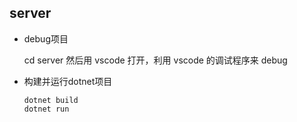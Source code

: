 ## server
- debug项目

    cd server 然后用 vscode 打开，利用 vscode 的调试程序来 debug

- 构建并运行dotnet项目
    ```
    dotnet build
    dotnet run
    ```